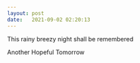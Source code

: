 ```yaml
---
layout: post
date:   2021-09-02 02:20:13
---
```


This rainy breezy night shall be remembered

Another Hopeful Tomorrow